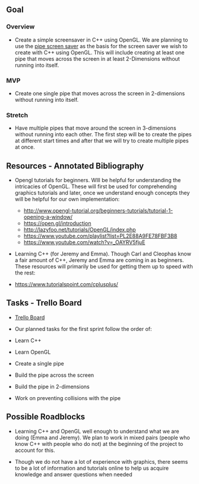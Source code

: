 ## Goal

### Overview
- Create a simple screensaver in C++ using OpenGL. We are planning to use the [pipe screen saver](https://www.youtube.com/watch?v=Uzx9ArZ7MUU) as the basis for the screen saver we wish to create with C++ using OpenGL. This will include creating at least one pipe that moves across the screen in at least 2-Dimensions without running into itself.

### MVP
- Create one single pipe that moves across the screen in 2-dimensions without running into itself.

### Stretch
- Have multiple pipes that move around the screen in 3-dimensions without running into each other. The first step will be to create the pipes at different start times and after that we will try to create multiple pipes at once.

## Resources - Annotated Bibliography
- Opengl tutorials for beginners. WIll be helpful for understanding the intricacies of OpenGL. These will first be used for comprehending graphics tutorials and later, once we understand enough concepts they will be helpful for our own implementation: 
  - http://www.opengl-tutorial.org/beginners-tutorials/tutorial-1-opening-a-window/
  - https://open.gl/introduction
  - http://lazyfoo.net/tutorials/OpenGL/index.php 
  - https://www.youtube.com/playlist?list=PL2E88A9FE78FBF3B8
  - https://www.youtube.com/watch?v=_OAYRV5fjuE

- Learning C++ (for Jeremy and Emma). Though Carl and Cleophas know a fair amount of C++, Jeremy and Emma are coming in as beginners. These resources will primarily be used for getting them up to speed with the rest:
 - https://www.tutorialspoint.com/cplusplus/


## Tasks - Trello Board

- [Trello Board](https://trello.com/b/KTYQjMuP/softsys17-amused-anemone)

- Our planned tasks for the first sprint follow the order of:
 - Learn C++
 - Learn OpenGL
 - Create a single pipe
 - Build the pipe across the screen
 - Build the pipe in 2-dimensions
 - Work on preventing collisions with the pipe

## Possible Roadblocks

- Learning C++ and OpenGL well enough to understand what we are doing (Emma and Jeremy). We plan to work in mixed pairs (people who know C++ with people who do not) at the beginning of the project to account for this.

- Though we do not have a lot of experience with graphics, there seems to be a lot of information and tutorials online to help us acquire knowledge and answer questions when needed
